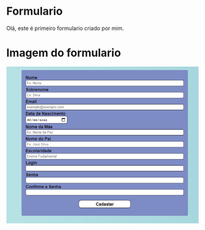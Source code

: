 # Formulario

Olá, este é primeiro formulario criado por mim. 


# Imagem do formulario
![enter image description here](https://github.com/thiagopdias/formulario/blob/main/imagens/formulario.png?raw=true)